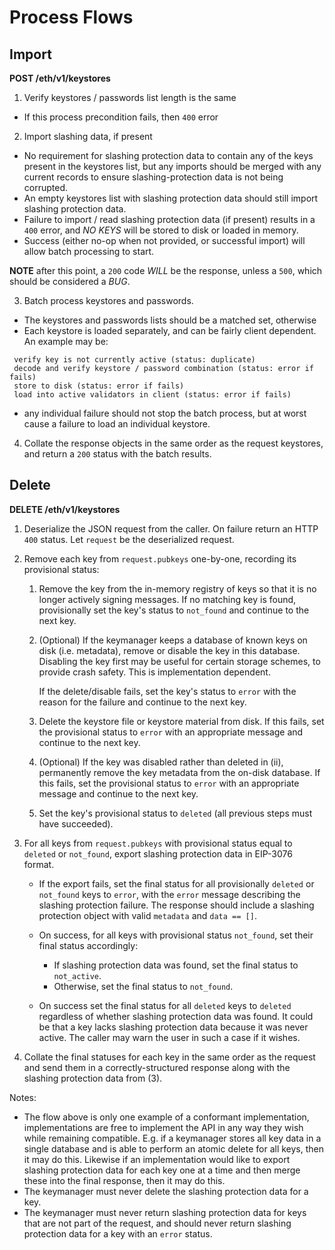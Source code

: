 # Process Flows

## Import

__POST /eth/v1/keystores__

1. Verify keystores / passwords list length is the same
 - If this process precondition fails, then `400` error

2. Import slashing data, if present
 - No requirement for slashing protection data to contain any of the keys present in the keystores list, but any imports should be merged with any current records to ensure slashing-protection data is not being corrupted.
 - An empty keystores list with slashing protection data should still import slashing protection data.
 - Failure to import / read slashing protection data (if present) results in a `400` error, and _NO KEYS_ will be stored to disk or loaded in memory.
 - Success (either no-op when not provided, or successful import) will allow batch processing to start.

 __NOTE__ after this point, a `200` code _WILL_ be the response, unless a `500`, which should be considered a _BUG_.

3. Batch process keystores and passwords.
 - The keystores and passwords lists should be a matched set, otherwise
 - Each keystore is loaded separately, and can be fairly client dependent. An example may be:
 ```
  verify key is not currently active (status: duplicate)
  decode and verify keystore / password combination (status: error if fails)
  store to disk (status: error if fails)
  load into active validators in client (status: error if fails)
 ```
  - any individual failure should not stop the batch process, but at worst cause a
  failure to load an individual keystore.
4. Collate the response objects in the same order as the request keystores, and return a `200` status with the batch results.

## Delete

__DELETE /eth/v1/keystores__

1. Deserialize the JSON request from the caller. On failure return an HTTP `400` status. Let `request` be
   the deserialized request.

2. Remove each key from `request.pubkeys` one-by-one, recording its provisional status:
   1. Remove the key from the in-memory registry of keys so that it is no
      longer actively signing messages. If no matching key is found, provisionally
      set the key's status to `not_found` and continue to the next key.

   2. (Optional) If the keymanager keeps a database of known keys on disk (i.e. metadata),
      remove or disable the key in this database. Disabling the key first may
      be useful for certain storage schemes, to provide crash safety.
      This is implementation dependent.

      If the delete/disable fails, set the key's status to `error` with the
      reason for the failure and continue to the next key.

   3. Delete the keystore file or keystore material from disk. If this fails, set the provisional
      status to `error` with an appropriate message and continue to the next key.

   4. (Optional) If the key was disabled rather than deleted in (ii),
      permanently remove the key metadata from the on-disk database. If this fails, set the
      provisional status to `error` with an appropriate message and continue to the next key.

   5. Set the key's provisional status to `deleted` (all previous steps must have succeeded).

3. For all keys from `request.pubkeys` with provisional status equal to `deleted` or `not_found`,
   export slashing protection data in EIP-3076 format.

   - If the export fails, set the final status for all provisionally `deleted` or `not_found`
     keys to `error`, with the `error` message describing the slashing protection failure.
     The response should include a slashing protection object with valid `metadata` and
     `data == []`.

   - On success, for all keys with provisional status `not_found`, set their final status
     accordingly:
     * If slashing protection data was found, set the final status to `not_active`.
     * Otherwise, set the final status to `not_found`.

   - On success set the final status for all `deleted` keys to `deleted` regardless of whether
     slashing protection data was found. It could be that a key lacks slashing protection data
     because it was never active. The caller may warn the user in such a case if it wishes.

4. Collate the final statuses for each key in the same order as the request and send them in a
   correctly-structured response along with the slashing protection data from (3).

Notes:

- The flow above is only one example of a conformant implementation, implementations are free to
  implement the API in any way they wish while remaining compatible. E.g. if a keymanager stores all
  key data in a single database and is able to perform an atomic delete for all keys, then it may do
  this. Likewise if an implementation would like to export slashing protection data for each key one
  at a time and then merge these into the final response, then it may do this.
- The keymanager must never delete the slashing protection data for a key.
- The keymanager must never return slashing protection data for keys that are not part of the
  request, and should never return slashing protection data for a key with an `error` status.
